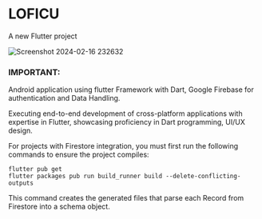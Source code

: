 # LOFICU

A new Flutter project

![Screenshot 2024-02-16 232632](https://github.com/Deepakshandilya/LOFI-CU/assets/103075634/a3d85283-4d54-40d4-9c29-2519ce955562)


### IMPORTANT:
Android application using flutter Framework with Dart, Google Firebase for authentication and Data Handling.

Executing end-to-end development of cross-platform applications with expertise in Flutter, showcasing proficiency in Dart programming, UI/UX design.

For projects with Firestore integration, you must first run the following commands to ensure the project compiles:

```
flutter pub get
flutter packages pub run build_runner build --delete-conflicting-outputs
```

This command creates the generated files that parse each Record from Firestore into a schema object.


